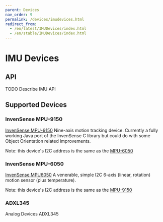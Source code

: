 ```yaml
---
parent: Devices
nav_order: 9
permalink: /devices/imudevices.html
redirect_from:
  - /en/latest/IMUDevices/index.html
  - /en/stable/IMUDevices/index.html
---
```


# IMU Devices

## API

TODO Describe IMU API

## Supported Devices

### InvenSense MPU-9150
 
[InvenSense MPU-9150](http://www.invensense.com/products/motion-tracking/9-axis/mpu-9150/) Nine-axis motion tracking device. Currently a fully working Java port of the InvenSense C library but could do with some Object Orientation related improvements.

Note: this device's I2C address is the same as the [MPU-6050](#invensense-mpu-6050)

### InvenSense MPU-6050
[InvenSense MPU6050](https://invensense.tdk.com/products/motion-tracking/6-axis/mpu-6050/) A
  venerable, simple I2C 6-axis (linear, rotation) motion sensor (plus temperature).

Note: this device's I2C address is the same as the [MPU-9150](#invensense-mpu-9150)

### ADXL345

Analog Devices ADXL345
